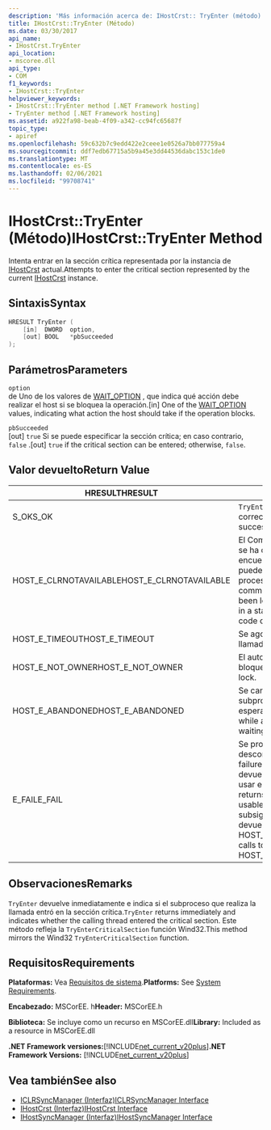 ```yaml
---
description: 'Más información acerca de: IHostCrst:: TryEnter (método)'
title: IHostCrst::TryEnter (Método)
ms.date: 03/30/2017
api_name:
- IHostCrst.TryEnter
api_location:
- mscoree.dll
api_type:
- COM
f1_keywords:
- IHostCrst::TryEnter
helpviewer_keywords:
- IHostCrst::TryEnter method [.NET Framework hosting]
- TryEnter method [.NET Framework hosting]
ms.assetid: a922fa98-beab-4f09-a342-cc94fc65687f
topic_type:
- apiref
ms.openlocfilehash: 59c632b7c9edd422e2ceee1e0526a7bb077759a4
ms.sourcegitcommit: ddf7edb67715a5b9a45e3dd44536dabc153c1de0
ms.translationtype: MT
ms.contentlocale: es-ES
ms.lasthandoff: 02/06/2021
ms.locfileid: "99708741"
---
```

# <a name="ihostcrsttryenter-method"></a><span data-ttu-id="48005-103">IHostCrst::TryEnter (Método)</span><span class="sxs-lookup"><span data-stu-id="48005-103">IHostCrst::TryEnter Method</span></span>

<span data-ttu-id="48005-104">Intenta entrar en la sección crítica representada por la instancia de [IHostCrst](ihostcrst-interface.md) actual.</span><span class="sxs-lookup"><span data-stu-id="48005-104">Attempts to enter the critical section represented by the current [IHostCrst](ihostcrst-interface.md) instance.</span></span>  
  
## <a name="syntax"></a><span data-ttu-id="48005-105">Sintaxis</span><span class="sxs-lookup"><span data-stu-id="48005-105">Syntax</span></span>  
  
```cpp  
HRESULT TryEnter (  
    [in]  DWORD  option,  
    [out] BOOL   *pbSucceeded  
);  
```  
  
## <a name="parameters"></a><span data-ttu-id="48005-106">Parámetros</span><span class="sxs-lookup"><span data-stu-id="48005-106">Parameters</span></span>  

 `option`  
 <span data-ttu-id="48005-107">de Uno de los valores de [WAIT_OPTION](wait-option-enumeration.md) , que indica qué acción debe realizar el host si se bloquea la operación.</span><span class="sxs-lookup"><span data-stu-id="48005-107">[in] One of the [WAIT_OPTION](wait-option-enumeration.md) values, indicating what action the host should take if the operation blocks.</span></span>  
  
 `pbSucceeded`  
 <span data-ttu-id="48005-108">[out] `true` Si se puede especificar la sección crítica; en caso contrario, `false` .</span><span class="sxs-lookup"><span data-stu-id="48005-108">[out] `true` if the critical section can be entered; otherwise, `false`.</span></span>  
  
## <a name="return-value"></a><span data-ttu-id="48005-109">Valor devuelto</span><span class="sxs-lookup"><span data-stu-id="48005-109">Return Value</span></span>  
  
|<span data-ttu-id="48005-110">HRESULT</span><span class="sxs-lookup"><span data-stu-id="48005-110">HRESULT</span></span>|<span data-ttu-id="48005-111">Descripción</span><span class="sxs-lookup"><span data-stu-id="48005-111">Description</span></span>|  
|-------------|-----------------|  
|<span data-ttu-id="48005-112">S_OK</span><span class="sxs-lookup"><span data-stu-id="48005-112">S_OK</span></span>|<span data-ttu-id="48005-113">`TryEnter` se devolvió correctamente.</span><span class="sxs-lookup"><span data-stu-id="48005-113">`TryEnter` returned successfully.</span></span>|  
|<span data-ttu-id="48005-114">HOST_E_CLRNOTAVAILABLE</span><span class="sxs-lookup"><span data-stu-id="48005-114">HOST_E_CLRNOTAVAILABLE</span></span>|<span data-ttu-id="48005-115">El Common Language Runtime (CLR) no se ha cargado en un proceso o el CLR se encuentra en un estado en el que no puede ejecutar código administrado ni procesar la llamada correctamente.</span><span class="sxs-lookup"><span data-stu-id="48005-115">The common language runtime (CLR) has not been loaded into a process, or the CLR is in a state in which it cannot run managed code or process the call successfully.</span></span>|  
|<span data-ttu-id="48005-116">HOST_E_TIMEOUT</span><span class="sxs-lookup"><span data-stu-id="48005-116">HOST_E_TIMEOUT</span></span>|<span data-ttu-id="48005-117">Se agotó el tiempo de espera de la llamada.</span><span class="sxs-lookup"><span data-stu-id="48005-117">The call timed out.</span></span>|  
|<span data-ttu-id="48005-118">HOST_E_NOT_OWNER</span><span class="sxs-lookup"><span data-stu-id="48005-118">HOST_E_NOT_OWNER</span></span>|<span data-ttu-id="48005-119">El autor de la llamada no posee el bloqueo.</span><span class="sxs-lookup"><span data-stu-id="48005-119">The caller does not own the lock.</span></span>|  
|<span data-ttu-id="48005-120">HOST_E_ABANDONED</span><span class="sxs-lookup"><span data-stu-id="48005-120">HOST_E_ABANDONED</span></span>|<span data-ttu-id="48005-121">Se canceló un evento mientras un subproceso o fibra bloqueados estaba esperando en él.</span><span class="sxs-lookup"><span data-stu-id="48005-121">An event was canceled while a blocked thread or fiber was waiting on it.</span></span>|  
|<span data-ttu-id="48005-122">E_FAIL</span><span class="sxs-lookup"><span data-stu-id="48005-122">E_FAIL</span></span>|<span data-ttu-id="48005-123">Se produjo un error grave desconocido.</span><span class="sxs-lookup"><span data-stu-id="48005-123">An unknown catastrophic failure occurred.</span></span> <span data-ttu-id="48005-124">Cuando un método devuelve E_FAIL, CLR ya no se puede usar en el proceso.</span><span class="sxs-lookup"><span data-stu-id="48005-124">When a method returns E_FAIL, the CLR is no longer usable within the process.</span></span> <span data-ttu-id="48005-125">Las llamadas subsiguientes a métodos de hospedaje devuelven HOST_E_CLRNOTAVAILABLE.</span><span class="sxs-lookup"><span data-stu-id="48005-125">Subsequent calls to hosting methods return HOST_E_CLRNOTAVAILABLE.</span></span>|  
  
## <a name="remarks"></a><span data-ttu-id="48005-126">Observaciones</span><span class="sxs-lookup"><span data-stu-id="48005-126">Remarks</span></span>  

 <span data-ttu-id="48005-127">`TryEnter` devuelve inmediatamente e indica si el subproceso que realiza la llamada entró en la sección crítica.</span><span class="sxs-lookup"><span data-stu-id="48005-127">`TryEnter` returns immediately and indicates whether the calling thread entered the critical section.</span></span> <span data-ttu-id="48005-128">Este método refleja la `TryEnterCriticalSection` función Wind32.</span><span class="sxs-lookup"><span data-stu-id="48005-128">This method mirrors the Wind32 `TryEnterCriticalSection` function.</span></span>  
  
## <a name="requirements"></a><span data-ttu-id="48005-129">Requisitos</span><span class="sxs-lookup"><span data-stu-id="48005-129">Requirements</span></span>  

 <span data-ttu-id="48005-130">**Plataformas:** Vea [Requisitos de sistema](../../get-started/system-requirements.md).</span><span class="sxs-lookup"><span data-stu-id="48005-130">**Platforms:** See [System Requirements](../../get-started/system-requirements.md).</span></span>  
  
 <span data-ttu-id="48005-131">**Encabezado:** MSCorEE. h</span><span class="sxs-lookup"><span data-stu-id="48005-131">**Header:** MSCorEE.h</span></span>  
  
 <span data-ttu-id="48005-132">**Biblioteca:** Se incluye como un recurso en MSCorEE.dll</span><span class="sxs-lookup"><span data-stu-id="48005-132">**Library:** Included as a resource in MSCorEE.dll</span></span>  
  
 <span data-ttu-id="48005-133">**.NET Framework versiones:**[!INCLUDE[net_current_v20plus](../../../../includes/net-current-v20plus-md.md)]</span><span class="sxs-lookup"><span data-stu-id="48005-133">**.NET Framework Versions:** [!INCLUDE[net_current_v20plus](../../../../includes/net-current-v20plus-md.md)]</span></span>  
  
## <a name="see-also"></a><span data-ttu-id="48005-134">Vea también</span><span class="sxs-lookup"><span data-stu-id="48005-134">See also</span></span>

- [<span data-ttu-id="48005-135">ICLRSyncManager (Interfaz)</span><span class="sxs-lookup"><span data-stu-id="48005-135">ICLRSyncManager Interface</span></span>](iclrsyncmanager-interface.md)
- [<span data-ttu-id="48005-136">IHostCrst (Interfaz)</span><span class="sxs-lookup"><span data-stu-id="48005-136">IHostCrst Interface</span></span>](ihostcrst-interface.md)
- [<span data-ttu-id="48005-137">IHostSyncManager (Interfaz)</span><span class="sxs-lookup"><span data-stu-id="48005-137">IHostSyncManager Interface</span></span>](ihostsyncmanager-interface.md)
